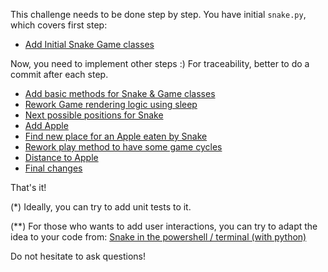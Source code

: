 This challenge needs to be done step by step.
You have initial `snake.py`, which covers first step:
* [Add Initial Snake Game classes](https://github.com/mykytapavlov/python-beginner/issues/100)

Now, you need to implement other steps :) For traceability, better to do a commit after each step.

* [Add basic methods for Snake & Game classes](https://github.com/mykytapavlov/python-beginner/issues/101)
* [Rework Game rendering logic using sleep](https://github.com/mykytapavlov/python-beginner/issues/102)
* [Next possible positions for Snake](https://github.com/mykytapavlov/python-beginner/issues/103)
* [Add Apple](https://github.com/mykytapavlov/python-beginner/issues/107)
* [Find new place for an Apple eaten by Snake](https://github.com/mykytapavlov/python-beginner/issues/110)
* [Rework play method to have some game cycles](https://github.com/mykytapavlov/python-beginner/issues/111)
* [Distance to Apple](https://github.com/mykytapavlov/python-beginner/issues/113)
* [Final changes](https://github.com/mykytapavlov/python-beginner/issues/114)

That's it!

(*) Ideally, you can try to add unit tests to it.

(**) For those who wants to add user interactions, you can try to adapt the idea to your code from:
[Snake in the powershell / terminal (with python)](https://www.youtube.com/watch?v=lAIawk2IVIM)

Do not hesitate to ask questions!
